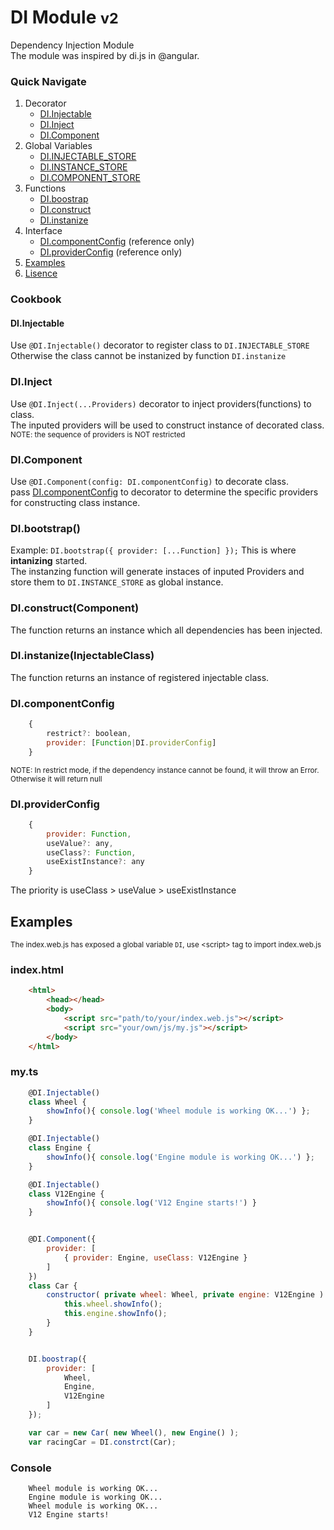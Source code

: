 # DI Module <small>v2</small>
Dependency Injection Module  
The module was inspired by di.js in @angular.

### Quick Navigate
1. Decorator  
    * [DI.Injectable](#DI.Injectable)
    * [DI.Inject](#DI.Inject)
    * [DI.Component](#DI.Component)
2. Global Variables
    * [DI.INJECTABLE_STORE](#DI.INJECTABLE_STORE)
    * [DI.INSTANCE_STORE](#DI.INSTANCE_STORE)
    * [DI.COMPONENT_STORE](#DI.COMPONENT_STORE)
3. Functions
    * [DI.boostrap](#DI.bootstrap)
    * [DI.construct](#DI.construct)
    * [DI.instanize](#DI.instanize)
4. Interface
    * [DI.componentConfig](#DI.componentConfig) (reference only)
    * [DI.providerConfig](#DI.providerConfig) (reference only)
4. [Examples](#Examples)
5. [Lisence](#Lisence)

### Cookbook
#### DI.Injectable
Use ```@DI.Injectable()``` decorator to register class to ```DI.INJECTABLE_STORE```  
Otherwise the class cannot be instanized by function ```DI.instanize```
### DI.Inject
Use ```@DI.Inject(...Providers)``` decorator to inject providers(functions) to class.   
The inputed providers will be used to construct instance of decorated class.  
<small>NOTE: the sequence of providers is NOT restricted</small>
### DI.Component
Use ```@DI.Component(config: DI.componentConfig)``` to decorate class.  
pass [DI.componentConfig](#DI.componentConfig) to decorator to determine the specific providers for constructing class instance.

### DI.bootstrap()
Example: ``` DI.bootstrap({ provider: [...Function] }); ```
This is where **intanizing** started.  
The instanzing function will generate instaces of inputed Providers and store them to ```DI.INSTANCE_STORE``` as global instance.

### DI.construct(Component)
The function returns an instance which all dependencies has been injected.

### DI.instanize(InjectableClass)
The function returns an instance of registered injectable class.

### DI.componentConfig
```javascript
    {
        restrict?: boolean,
        provider: [Function|DI.providerConfig]
    }
```
<small>NOTE: In restrict mode, if the dependency instance cannot be found, it will throw an Error. Otherwise it will return null</small>

### DI.providerConfig
```javascript
    {
        provider: Function,
        useValue?: any,
        useClass?: Function,
        useExistInstance?: any
    }
```
The priority is useClass > useValue > useExistInstance

## Examples
<small>The index.web.js has exposed a global variable ```DI```, use &lt;script&gt; tag to import index.web.js</small>

### index.html
```html
    <html>
        <head></head>
        <body>
            <script src="path/to/your/index.web.js"></script>
            <script src="your/own/js/my.js"></script>
        </body>
    </html>
```

### my.ts
```javascript
    @DI.Injectable()
    class Wheel { 
        showInfo(){ console.log('Wheel module is working OK...') };
    }

    @DI.Injectable()
    class Engine {
        showInfo(){ console.log('Engine module is working OK...') };
    }

    @DI.Injectable()
    class V12Engine {
        showInfo(){ console.log('V12 Engine starts!') }
    }


    @DI.Component({
        provider: [
            { provider: Engine, useClass: V12Engine }
        ]
    })
    class Car {
        constructor( private wheel: Wheel, private engine: V12Engine ) {
            this.wheel.showInfo();
            this.engine.showInfo();
        }
    }


    DI.boostrap({
        provider: [
            Wheel,
            Engine,
            V12Engine
        ]
    });

    var car = new Car( new Wheel(), new Engine() );
    var racingCar = DI.constrct(Car);
```

### Console
```
    Wheel module is working OK...
    Engine module is working OK...
    Wheel module is working OK...
    V12 Engine starts!
```